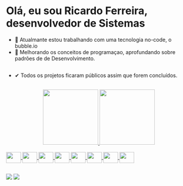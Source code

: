 <h1> Olá, eu sou Ricardo Ferreira, desenvolvedor de Sistemas</h1>

- 🔭 Atualmante estou trabalhando com uma tecnologia no-code, o bubble.io
- 🌱 Melhorando os conceitos de programaçao, aprofundando sobre padrões de de Desenvolvimento.
##
- ✔  Todos os projetos ficaram públicos assim que forem concluídos.
##
<div align="center">
  <a href="https://github.com/RicardoFV ">
 <img height="150em" src="https://github-readme-stats.vercel.app/api?username=RicardoFV&show_icons=true&theme=dracula&include_all_commits=true&count_private=true"/>
  <img height="150em" src="https://github-readme-stats.vercel.app/api/top-langs/?username=RicardoFV&layout=compact&langs_count=8&theme=dracula"/>
</div>
  
  
<div style="display: inline_block"><br>
 <!-- <img align="center" height="30" width="40" src="https://cdn.jsdelivr.net/gh/devicons/devicon/icons/laravel/laravel-plain-wordmark.svg"> -->  
  <img align="center" height="30" width="40" src="https://cdn.jsdelivr.net/gh/devicons/devicon/icons/php/php-original.svg">  
  <img align="center" height="30" width="40" src="https://cdn.jsdelivr.net/gh/devicons/devicon/icons/mysql/mysql-original-wordmark.svg"> 
  <img align="center" height="30" width="40" src="https://cdn.jsdelivr.net/gh/devicons/devicon/icons/oracle/oracle-original.svg">
  <img align="center" height="30" width="40" src="https://cdn.jsdelivr.net/gh/devicons/devicon/icons/html5/html5-original-wordmark.svg">
  <img align="center" height="30" width="40" src="https://cdn.jsdelivr.net/gh/devicons/devicon/icons/css3/css3-original-wordmark.svg">
  <img align="center" height="30" width="40" src="https://cdn.jsdelivr.net/gh/devicons/devicon/icons/vuejs/vuejs-original-wordmark.svg">
  <img align="center" height="30" width="40" src="https://cdn.jsdelivr.net/gh/devicons/devicon/icons/javascript/javascript-original.svg">
  <img align="center" height="30" width="40" src="https://cdn.jsdelivr.net/gh/devicons/devicon/icons/angularjs/angularjs-original.svg">
</div>
  
  ##
<div>
    <a href = "mailto:ferreiraricardo95@gmail.com"><img src="https://img.shields.io/badge/-Gmail-%23333?style=for-the-badge&logo=gmail&logoColor=white" target="_blank"></a>
    <a href="https://www.linkedin.com/in/ricardo-ferreira-vasconcelos-pcd-a31a8219a" target="_blank"><img src="https://img.shields.io/badge/-LinkedIn-%230077B5?style=for-the-badge&logo=linkedin&logoColor=white" target="_blank"></a> 
</div>
